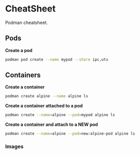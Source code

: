# CheatSheet

Podman cheatsheet.

## Pods

**Create a pod**

```bash
podman pod create --name mypod --share ipc,uts
```

## Containers

**Create a container**

```bash
podman create alpine --name alpine ls
```

**Create a container attached to a pod**

```bash
podman create --name=alpine --pod=mypod alpine ls
```

**Create a container and attach to a NEW pod**

```bash
podman create --name=alpine --pod=new:alpine-pod alpine ls
```

### Images